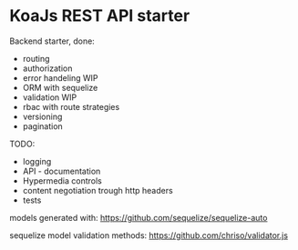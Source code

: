 # KoaJs REST API starter
Backend starter,
done:
* routing
* authorization
* error handeling WIP
* ORM with sequelize
* validation WIP
* rbac with route strategies
* versioning
* pagination

TODO:
* logging
* API - documentation
* Hypermedia controls
* content negotiation trough http headers
* tests


models generated with: https://github.com/sequelize/sequelize-auto

sequelize model validation methods: https://github.com/chriso/validator.js
